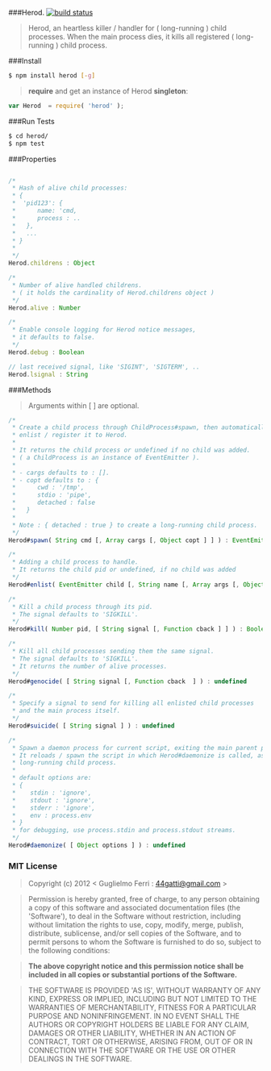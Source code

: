 ###Herod.
[![build status](https://travis-ci.org/rootslab/herod.png?branch=master)](https://travis-ci.org/rootslab/herod)
> Herod, an heartless killer / handler for ( long-running ) child processes.
> When the main process dies, it kills all registered ( long-running ) child process.

###Install

```bash
$ npm install herod [-g]
```

> __require__ and get an instance of Herod __singleton__:

```javascript
var Herod  = require( 'herod' );
```

###Run Tests

```bash
$ cd herod/
$ npm test
```
###Properties

```javascript

/*
 * Hash of alive child processes:
 * {
 *  'pid123': {
 *      name: 'cmd,
 *      process : .. 
 *   },
 *   ...
 * }
 * 
 */
Herod.childrens : Object

/*
 * Number of alive handled childrens.
 * ( it holds the cardinality of Herod.childrens object )
 */
Herod.alive : Number

/*
 * Enable console logging for Herod notice messages,
 * it defaults to false.
 */
Herod.debug : Boolean

// last received signal, like 'SIGINT', 'SIGTERM', ..
Herod.lsignal : String
```

###Methods

> Arguments within [ ] are optional.

```javascript
/*
 * Create a child process through ChildProcess#spawn, then automatically
 * enlist / register it to Herod.
 * 
 * It returns the child process or undefined if no child was added.
 * ( a ChildProcess is an instance of EventEmitter ).
 * 
 * - cargs defaults to : [].
 * - copt defaults to : {
 *      cwd : '/tmp',
 *      stdio : 'pipe',
 *      detached : false
 *   }
 *
 * Note : { detached : true } to create a long-running child process.
 */
Herod#spawn( String cmd [, Array cargs [, Object copt ] ] ) : EventEmitter

/*
 * Adding a child process to handle.
 * It returns the child pid or undefined, if no child was added 
 */
Herod#enlist( EventEmitter child [, String name [, Array args [, Object copt ] ] ] ) : String

/*
 * Kill a child process through its pid.
 * The signal defaults to 'SIGKILL'.
 */
Herod#kill( Number pid, [ String signal [, Function cback ] ] ) : Boolean

/*
 * Kill all child processes sending them the same signal.
 * The signal defaults to 'SIGKILL'.
 * It returns the number of alive processes.
 */
Herod#genocide( [ String signal [, Function cback  ] ) : undefined

/*
 * Specify a signal to send for killing all enlisted child processes
 * and the main process itself.
 */
Herod#suicide( [ String signal ] ) : undefined

/*
 * Spawn a daemon process for current script, exiting the main parent process.
 * It reloads / spawn the script in which Herod#daemonize is called, as a 
 * long-running child process.
 *
 * default options are:
 * {
 *    stdin : 'ignore',
 *    stdout : 'ignore',
 *    stderr : 'ignore',
 *    env : process.env
 * }
 * for debugging, use process.stdin and process.stdout streams.
 */
Herod#daemonize( [ Object options ] ) : undefined

```

### MIT License

> Copyright (c) 2012 &lt; Guglielmo Ferri : 44gatti@gmail.com &gt;

> Permission is hereby granted, free of charge, to any person obtaining
> a copy of this software and associated documentation files (the
> 'Software'), to deal in the Software without restriction, including
> without limitation the rights to use, copy, modify, merge, publish,
> distribute, sublicense, and/or sell copies of the Software, and to
> permit persons to whom the Software is furnished to do so, subject to
> the following conditions:

> __The above copyright notice and this permission notice shall be
> included in all copies or substantial portions of the Software.__

> THE SOFTWARE IS PROVIDED 'AS IS', WITHOUT WARRANTY OF ANY KIND,
> EXPRESS OR IMPLIED, INCLUDING BUT NOT LIMITED TO THE WARRANTIES OF
> MERCHANTABILITY, FITNESS FOR A PARTICULAR PURPOSE AND NONINFRINGEMENT.
> IN NO EVENT SHALL THE AUTHORS OR COPYRIGHT HOLDERS BE LIABLE FOR ANY
> CLAIM, DAMAGES OR OTHER LIABILITY, WHETHER IN AN ACTION OF CONTRACT,
> TORT OR OTHERWISE, ARISING FROM, OUT OF OR IN CONNECTION WITH THE
> SOFTWARE OR THE USE OR OTHER DEALINGS IN THE SOFTWARE.

